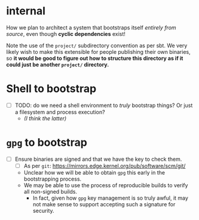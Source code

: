 internal
========
How we plan to architect a system that bootstraps itself *entirely from source*, even though **cyclic dependencies** exist!

Note the use of the `project/` subdirectory convention as per sbt. We very likely wish to make this extensible for people publishing their own binaries, so **it would be good to figure out how to structure this directory as if it could just be another `project/` directory.**

# Shell to bootstrap
- [ ] TODO: do we need a shell environment to *truly* bootstrap things? Or just a filesystem and process execution?
  - *(I think the latter)*

# `gpg` to bootstrap
- [ ] Ensure binaries are signed and that we have the key to check them.
  - [ ] As per `git`: https://mirrors.edge.kernel.org/pub/software/scm/git/
  - Unclear how we will be able to obtain `gpg` this early in the bootstrapping process.
  - We may be able to use the process of reproducible builds to verify all non-signed builds.
    - In fact, given how `gpg` key management is so truly awful, it may not make sense to support accepting such a signature for security.
